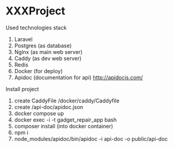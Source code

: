 # XXXProject

Used technologies stack

1. Laravel
2. Postgres (as database)
3. Nginx (as main web server)
4. Caddy (as dev web server)
5. Redis
6. Docker (for deploy)
7. Apidoc (documentation for api) http://apidocjs.com/


Install project
1. create CaddyFile /docker/caddy/Caddyfile
2. create /api-doc/apidoc.json
3. docker compose up
4. docker exec -i -t gadget_repair_app bash
5. composer install (into docker container)
6. npm i
7. node_modules/apidoc/bin/apidoc -i api-doc -o public/api-doc
